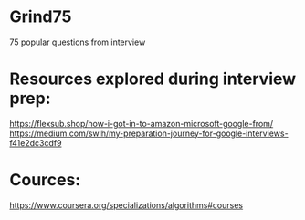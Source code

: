 # Grind75
75 popular questions from interview

# Resources explored during interview prep:
https://flexsub.shop/how-i-got-in-to-amazon-microsoft-google-from/
https://medium.com/swlh/my-preparation-journey-for-google-interviews-f41e2dc3cdf9

# Cources:
https://www.coursera.org/specializations/algorithms#courses
